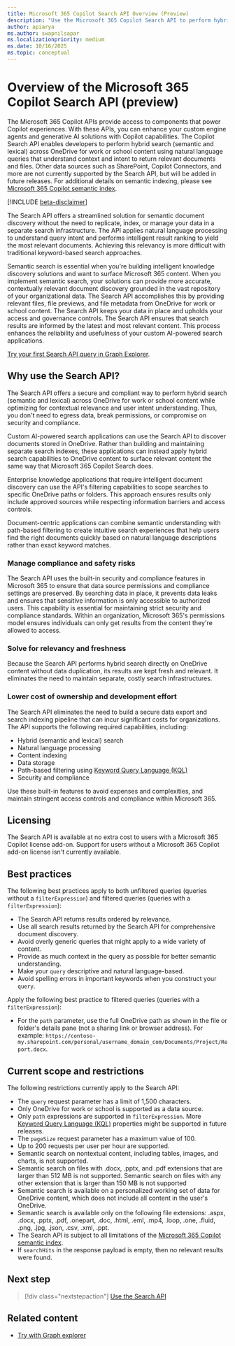 ```yaml
---
title: Microsoft 365 Copilot Search API Overview (Preview)
description: "Use the Microsoft 365 Copilot Search API to perform hybrid search (semantic and lexical) across OneDrive for work or school content using natural language queries with contextual understanding and intelligent results."
author: apiarya
ms.author: swapnilsapar
ms.localizationpriority: medium
ms.date: 10/16/2025
ms.topic: conceptual
---
```


# Overview of the Microsoft 365 Copilot Search API (preview)

The Microsoft 365 Copilot APIs provide access to components that power Copilot experiences. With these APIs, you can enhance your custom engine agents and generative AI solutions with Copilot capabilities. The Copilot Search API enables developers to perform hybrid search (semantic and lexical) across OneDrive for work or school content using natural language queries that understand context and intent to return relevant documents and files. Other data sources such as SharePoint, Copilot Connectors, and more are not currently supported by the Search API, but will be added in future releases. For additional details on semantic indexing, please see [Microsoft 365 Copilot semantic index](/microsoftsearch/semantic-index-for-copilot).

[!INCLUDE [beta-disclaimer](../../includes/beta-disclaimer.md)]

The Search API offers a streamlined solution for semantic document discovery without the need to replicate, index, or manage your data in a separate search infrastructure. The API applies natural language processing to understand query intent and performs intelligent result ranking to yield the most relevant documents. Achieving this relevancy is more difficult with traditional keyword-based search approaches.

Semantic search is essential when you're building intelligent knowledge discovery solutions and want to surface Microsoft 365 content. When you implement semantic search, your solutions can provide more accurate, contextually relevant document discovery grounded in the vast repository of your organizational data. The Search API accomplishes this by providing relevant files, file previews, and file metadata from OneDrive for work or school content. The Search API keeps your data in place and upholds your access and governance controls. The Search API ensures that search results are informed by the latest and most relevant content. This process enhances the reliability and usefulness of your custom AI-powered search applications.

[Try your first Search API query in Graph Explorer](https://aka.ms/try_copilot_search_API_example_basic).

## Why use the Search API?

The Search API offers a secure and compliant way to perform hybrid search (semantic and lexical) across OneDrive for work or school content while optimizing for contextual relevance and user intent understanding. Thus, you don't need to egress data, break permissions, or compromise on security and compliance.

Custom AI-powered search applications can use the Search API to discover documents stored in OneDrive. Rather than building and maintaining separate search indexes, these applications can instead apply hybrid search capabilities to OneDrive content to surface relevant content the same way that Microsoft 365 Copilot Search does.

Enterprise knowledge applications that require intelligent document discovery can use the API's filtering capabilities to scope searches to specific OneDrive paths or folders. This approach ensures results only include approved sources while respecting information barriers and access controls.

Document-centric applications can combine semantic understanding with path-based filtering to create intuitive search experiences that help users find the right documents quickly based on natural language descriptions rather than exact keyword matches.

### Manage compliance and safety risks

The Search API uses the built-in security and compliance features in Microsoft 365 to ensure that data source permissions and compliance settings are preserved. By searching data in place, it prevents data leaks and ensures that sensitive information is only accessible to authorized users. This capability is essential for maintaining strict security and compliance standards. Within an organization, Microsoft 365's permissions model ensures individuals can only get results from the content they're allowed to access.

### Solve for relevancy and freshness

Because the Search API performs hybrid search directly on OneDrive content without data duplication, its results are kept fresh and relevant. It eliminates the need to maintain separate, costly search infrastructures.

### Lower cost of ownership and development effort

The Search API eliminates the need to build a secure data export and search indexing pipeline that can incur significant costs for organizations. The API supports the following required capabilities, including:

- Hybrid (semantic and lexical) search 
- Natural language processing
- Content indexing
- Data storage
- Path-based filtering using [Keyword Query Language (KQL)](/sharepoint/dev/general-development/keyword-query-language-kql-syntax-reference)
- Security and compliance

Use these built-in features to avoid expenses and complexities, and maintain stringent access controls and compliance within Microsoft 365.

## Licensing

The Search API is available at no extra cost to users with a Microsoft 365 Copilot license add-on. Support for users without a Microsoft 365 Copilot add-on license isn't currently available.

## Best practices

The following best practices apply to both unfiltered queries (queries without a `filterExpression`) and filtered queries (queries with a `filterExpression`):

- The Search API returns results ordered by relevance.
- Use all search results returned by the Search API for comprehensive document discovery.
- Avoid overly generic queries that might apply to a wide variety of content.
- Provide as much context in the query as possible for better semantic understanding.
- Make your `query` descriptive and natural language-based.
- Avoid spelling errors in important keywords when you construct your `query`.

Apply the following best practice to filtered queries (queries with a `filterExpression`):

- For the `path` parameter, use the full OneDrive path as shown in the file or folder's details pane (not a sharing link or browser address). For example: `https://contoso-my.sharepoint.com/personal/username_domain_com/Documents/Project/Report.docx`.

## Current scope and restrictions

The following restrictions currently apply to the Search API:

- The `query` request parameter has a limit of 1,500 characters.
- Only OneDrive for work or school is supported as a data source.
- Only `path` expressions are supported in `filterExpression`. More [Keyword Query Language (KQL)](/sharepoint/dev/general-development/keyword-query-language-kql-syntax-reference) properties might be supported in future releases.
- The `pageSize` request parameter has a maximum value of 100.
- Up to 200 requests per user per hour are supported.
- Semantic search on nontextual content, including tables, images, and charts, is not supported.
- Semantic search on files with .docx, .pptx, and .pdf extensions that are larger than 512 MB is not supported. Semantic search on files with any other extension that is larger than 150 MB is not supported
- Semantic search is available on a personalized working set of data for OneDrive content, which does not include all content in the user's OneDrive.
- Semantic search is available only on the following file extensions: .aspx, .docx, .pptx, .pdf, .onepart, .doc, .html, .eml, .mp4, .loop, .one, .fluid, .png, .jpg, .json, .csv, .xml, .ppt.
- The Search API is subject to all limitations of the [Microsoft 365 Copilot semantic index](/microsoftsearch/semantic-index-for-copilot).
- If `searchHits` in the response payload is empty, then no relevant results were found.

## Next step

> [!div class="nextstepaction"]
> [Use the Search API](copilotroot-search.md)

## Related content

- [Try with Graph explorer](https://aka.ms/try_copilot_search_API_example_basic)
